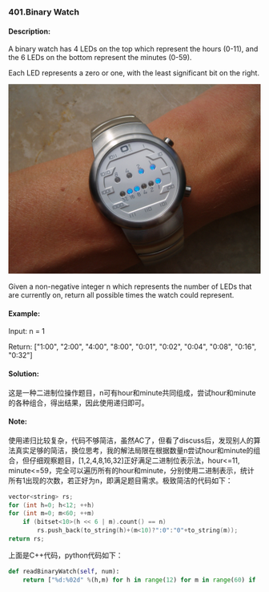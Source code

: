 ### 401.Binary Watch

#### Description:
A binary watch has 4 LEDs on the top which represent the hours (0-11), and the 6 LEDs on the bottom represent the minutes (0-59).

Each LED represents a zero or one, with the least significant bit on the right.

![image](/image/Binary_clock_samui_moon.jpg "width:500px")

Given a non-negative integer n which represents the number of LEDs that are currently on, return all possible times the watch could represent.

#### Example:
Input: n = 1 

Return: ["1:00", "2:00", "4:00", "8:00", "0:01", "0:02", "0:04", "0:08", "0:16", "0:32"]

#### Solution:
这是一种二进制位操作题目，n可有hour和minute共同组成，尝试hour和minute的各种组合，得出结果，因此使用递归即可。

#### Note:
使用递归比较复杂，代码不够简洁，虽然AC了，但看了discuss后，发现别人的算法真实足够的简洁，换位思考，我的解法局限在根据数量n尝试hour和minute的组合，但仔细观察题目，[1,2,4,8,16,32]正好满足二进制位表示法，hour<=11, minute<=59，完全可以遍历所有的hour和minute，分别使用二进制表示，统计所有1出现的次数，若正好为n，即满足题目需求。极致简洁的代码如下：

```C++
vector<string> rs;
for (int h=0; h<12; ++h)
for (int m=0; m<60; ++m)
	if (bitset<10>(h << 6 | m).count() == n)
		rs.push_back(to_string(h)+(m<10)?":0":"0"+to_string(m));
return rs;
```

上面是C++代码，python代码如下：

```python
def readBinaryWatch(self, num):
	return ["%d:%02d" %(h,m) for h in range(12) for m in range(60) if (bin(h)+bin(m)).count('1') == num]
```
